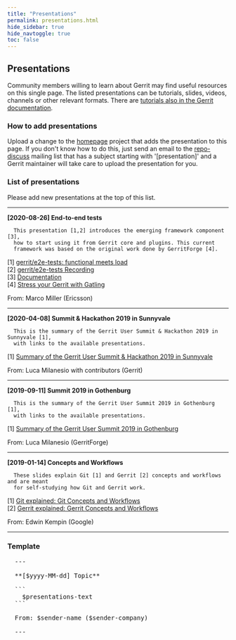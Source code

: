 ```yaml
---
title: "Presentations"
permalink: presentations.html
hide_sidebar: true
hide_navtoggle: true
toc: false
---
```


## Presentations

Community members willing to learn about Gerrit may find useful resources on this single page.
The listed presentations can be tutorials, slides, videos, channels or other relevant formats.
There are [tutorials also in the Gerrit documentation](https://gerrit-review.googlesource.com/Documentation/index.html#_tutorials).

### How to add presentations

Upload a change to the [homepage](https://gerrit-review.googlesource.com/admin/repos/homepage)
project that adds the presentation to this page. If you don't know how to do this, just
send an email to the [repo-discuss](https://groups.google.com/forum/#!forum/repo-discuss)
mailing list that has a subject starting with '[presentation]' and a Gerrit maintainer
will take care to upload the presentation for you.

### List of presentations

Please add new presentations at the top of this list.

---

**[2020-08-26] End-to-end tests**

```
  This presentation [1,2] introduces the emerging framework component [3],
  how to start using it from Gerrit core and plugins. This current
  framework was based on the original work done by GerritForge [4].
```

[1] <a href="https://docs.google.com/presentation/d/1xZShuNKHmqeKAtfLzxwllQWze9P18i2nHbTzX_lQ9r4/edit?usp=sharing">gerrit/e2e-tests: functional meets load</a><br>
[2] <a href="https://drive.google.com/file/d/19YvJbPHDmwmMVcaehI1ot6xVdoQY0QxY/view?usp=sharing">gerrit/e2e-tests Recording</a><br>
[3] <a href="https://gerrit-review.googlesource.com/Documentation/dev-e2e-tests.html">Documentation</a><br>
[4] <a href="https://gitenterprise.me/2019/12/20/stress-your-gerrit-with-gatling/">Stress your Gerrit with Gatling</a>

From: Marco Miller (Ericsson)

---

**[2020-04-08] Summit & Hackathon 2019 in Sunnyvale**

```
  This is the summary of the Gerrit User Summit & Hackathon 2019 in Sunnyvale [1],
  with links to the available presentations.
```

[1] <a href="https://www.gerritcodereview.com/2020-04-08-user-summit-sunnyvale-summary.html">Summary of the Gerrit User Summit & Hackathon 2019 in Sunnyvale</a>

From: Luca Milanesio with contributors (Gerrit)

---

**[2019-09-11] Summit 2019 in Gothenburg**

```
  This is the summary of the Gerrit User Summit 2019 in Gothenburg [1],
  with links to the available presentations.
```

[1] <a href="https://www.gerritcodereview.com/2019-09-11-user-summit-gothenburg-summary.html">Summary of the Gerrit User Summit 2019 in Gothenburg</a>

From: Luca Milanesio (GerritForge)

---

**[2019-01-14] Concepts and Workflows**

```
  These slides explain Git [1] and Gerrit [2] concepts and workflows and are meant
  for self-studying how Git and Gerrit work.
```

[1] <a href="https://docs.google.com/presentation/d/1IQCRPHEIX-qKo7QFxsD3V62yhyGA9_5YsYXFOiBpgkk/edit?usp=sharing">Git explained: Git Concepts and Workflows</a><br>
[2] <a href="https://docs.google.com/presentation/d/1C73UgQdzZDw0gzpaEqIC6SPujZJhqamyqO1XOHjH-uk/edit?usp=sharing">Gerrit explained: Gerrit Concepts and Workflows</a>

From: Edwin Kempin (Google)

---

### Template

<pre>
  ---

  **[$yyyy-MM-dd] Topic**

  ```
    $presentations-text
  ```

  From: $sender-name ($sender-company)

  ---
</pre>
